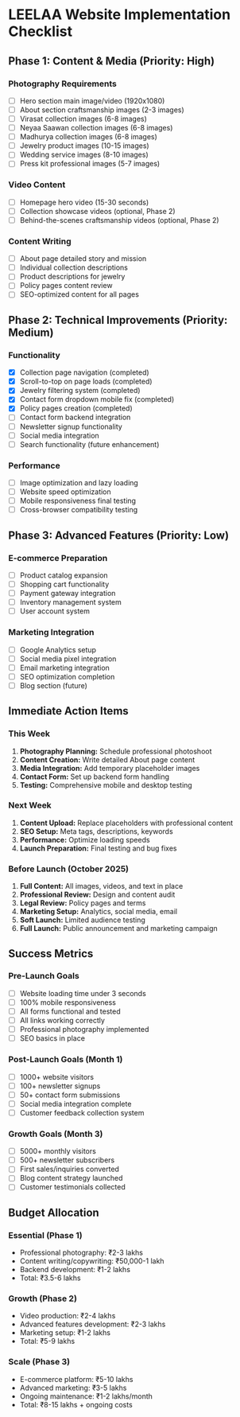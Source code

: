 
# LEELAA Website Implementation Checklist

## Phase 1: Content & Media (Priority: High)

### Photography Requirements
- [ ] Hero section main image/video (1920x1080)
- [ ] About section craftsmanship images (2-3 images)
- [ ] Virasat collection images (6-8 images)
- [ ] Neyaa Saawan collection images (6-8 images)
- [ ] Madhurya collection images (6-8 images)
- [ ] Jewelry product images (10-15 images)
- [ ] Wedding service images (8-10 images)
- [ ] Press kit professional images (5-7 images)

### Video Content
- [ ] Homepage hero video (15-30 seconds)
- [ ] Collection showcase videos (optional, Phase 2)
- [ ] Behind-the-scenes craftsmanship videos (optional, Phase 2)

### Content Writing
- [ ] About page detailed story and mission
- [ ] Individual collection descriptions
- [ ] Product descriptions for jewelry
- [ ] Policy pages content review
- [ ] SEO-optimized content for all pages

## Phase 2: Technical Improvements (Priority: Medium)

### Functionality
- [x] Collection page navigation (completed)
- [x] Scroll-to-top on page loads (completed)
- [x] Jewelry filtering system (completed)
- [x] Contact form dropdown mobile fix (completed)
- [x] Policy pages creation (completed)
- [ ] Contact form backend integration
- [ ] Newsletter signup functionality
- [ ] Social media integration
- [ ] Search functionality (future enhancement)

### Performance
- [ ] Image optimization and lazy loading
- [ ] Website speed optimization
- [ ] Mobile responsiveness final testing
- [ ] Cross-browser compatibility testing

## Phase 3: Advanced Features (Priority: Low)

### E-commerce Preparation
- [ ] Product catalog expansion
- [ ] Shopping cart functionality
- [ ] Payment gateway integration
- [ ] Inventory management system
- [ ] User account system

### Marketing Integration
- [ ] Google Analytics setup
- [ ] Social media pixel integration
- [ ] Email marketing integration
- [ ] SEO optimization completion
- [ ] Blog section (future)

## Immediate Action Items

### This Week
1. **Photography Planning:** Schedule professional photoshoot
2. **Content Creation:** Write detailed About page content
3. **Media Integration:** Add temporary placeholder images
4. **Contact Form:** Set up backend form handling
5. **Testing:** Comprehensive mobile and desktop testing

### Next Week
1. **Content Upload:** Replace placeholders with professional content
2. **SEO Setup:** Meta tags, descriptions, keywords
3. **Performance:** Optimize loading speeds
4. **Launch Preparation:** Final testing and bug fixes

### Before Launch (October 2025)
1. **Full Content:** All images, videos, and text in place
2. **Professional Review:** Design and content audit
3. **Legal Review:** Policy pages and terms
4. **Marketing Setup:** Analytics, social media, email
5. **Soft Launch:** Limited audience testing
6. **Full Launch:** Public announcement and marketing campaign

## Success Metrics

### Pre-Launch Goals
- [ ] Website loading time under 3 seconds
- [ ] 100% mobile responsiveness
- [ ] All forms functional and tested
- [ ] All links working correctly
- [ ] Professional photography implemented
- [ ] SEO basics in place

### Post-Launch Goals (Month 1)
- [ ] 1000+ website visitors
- [ ] 100+ newsletter signups
- [ ] 50+ contact form submissions
- [ ] Social media integration complete
- [ ] Customer feedback collection system

### Growth Goals (Month 3)
- [ ] 5000+ monthly visitors
- [ ] 500+ newsletter subscribers
- [ ] First sales/inquiries converted
- [ ] Blog content strategy launched
- [ ] Customer testimonials collected

## Budget Allocation

### Essential (Phase 1)
- Professional photography: ₹2-3 lakhs
- Content writing/copywriting: ₹50,000-1 lakh
- Backend development: ₹1-2 lakhs
- Total: ₹3.5-6 lakhs

### Growth (Phase 2)
- Video production: ₹2-4 lakhs
- Advanced features development: ₹2-3 lakhs
- Marketing setup: ₹1-2 lakhs
- Total: ₹5-9 lakhs

### Scale (Phase 3)
- E-commerce platform: ₹5-10 lakhs
- Advanced marketing: ₹3-5 lakhs
- Ongoing maintenance: ₹1-2 lakhs/month
- Total: ₹8-15 lakhs + ongoing costs
